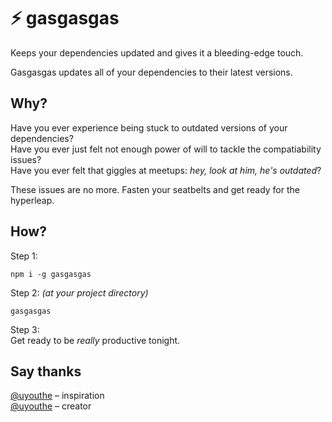 # ⚡ gasgasgas

Keeps your dependencies updated and gives it a bleeding-edge touch. 

Gasgasgas updates all of your dependencies to their latest versions.  


## Why?

Have you ever experience being stuck to outdated versions of your dependencies?  
Have you ever just felt not enough power of will to tackle the compatiability issues?  
Have you ever felt that giggles at meetups: _hey, look at him, he's outdated_?  

These issues are no more. Fasten your seatbelts and get ready for the hyperleap.


## How?

Step 1:
```
npm i -g gasgasgas
```

Step 2:
_(at your project directory)_
```
gasgasgas
```

Step 3:  
Get ready to be _really_ productive tonight.

## Say thanks
[@uyouthe](https://miloslav.website) – inspiration  
[@uyouthe](https://miloslav.website) – creator 
